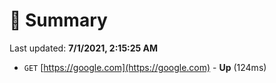 # 📖 Summary
Last updated: **7/1/2021, 2:15:25 AM**

- `GET` [https://google.com](https://google.com) - **Up** (124ms)
